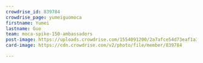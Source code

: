 ```yaml
---
crowdrise_id: 839784
crowdrise_page: yumeiguomoca
firstname: Yumei
lastname: Guo
team: moca-spike-150-ambassadors
post-image: https://uploads.crowdrise.com/1554091200/2a7afce54d73eaf1a3a5255105d41a0a.jpg
card-image: https://cdn.crowdrise.com/v2/photo/file/member/839784

---
```

